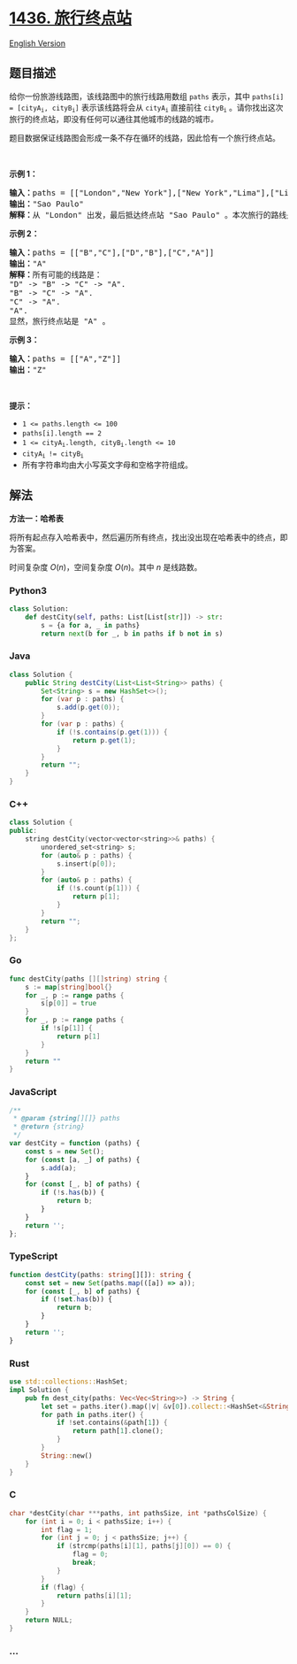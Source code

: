 # [1436. 旅行终点站](https://leetcode.cn/problems/destination-city)

[English Version](/solution/1400-1499/1436.Destination%20City/README_EN.md)

## 题目描述

<!-- 这里写题目描述 -->

<p>给你一份旅游线路图，该线路图中的旅行线路用数组 <code>paths</code> 表示，其中 <code>paths[i] = [cityA<sub>i</sub>, cityB<sub>i</sub>]</code> 表示该线路将会从 <code>cityA<sub>i</sub></code> 直接前往 <code>cityB<sub>i</sub></code> 。请你找出这次旅行的终点站，即没有任何可以通往其他城市的线路的城市<em>。</em></p>

<p>题目数据保证线路图会形成一条不存在循环的线路，因此恰有一个旅行终点站。</p>

<p>&nbsp;</p>

<p><strong>示例 1：</strong></p>

<pre>
<strong>输入：</strong>paths = [["London","New York"],["New York","Lima"],["Lima","Sao Paulo"]]
<strong>输出：</strong>"Sao Paulo" 
<strong>解释：</strong>从 "London" 出发，最后抵达终点站 "Sao Paulo" 。本次旅行的路线是 "London" -&gt; "New York" -&gt; "Lima" -&gt; "Sao Paulo" 。
</pre>

<p><strong>示例 2：</strong></p>

<pre>
<strong>输入：</strong>paths = [["B","C"],["D","B"],["C","A"]]
<strong>输出：</strong>"A"
<strong>解释：</strong>所有可能的线路是：
"D" -&gt; "B" -&gt; "C" -&gt; "A".&nbsp;
"B" -&gt; "C" -&gt; "A".&nbsp;
"C" -&gt; "A".&nbsp;
"A".&nbsp;
显然，旅行终点站是 "A" 。
</pre>

<p><strong>示例 3：</strong></p>

<pre>
<strong>输入：</strong>paths = [["A","Z"]]
<strong>输出：</strong>"Z"
</pre>

<p>&nbsp;</p>

<p><strong>提示：</strong></p>

<ul>
	<li><code>1 &lt;= paths.length &lt;= 100</code></li>
	<li><code>paths[i].length == 2</code></li>
	<li><code>1 &lt;=&nbsp;cityA<sub>i</sub>.length,&nbsp;cityB<sub>i</sub>.length &lt;= 10</code></li>
	<li><code>cityA<sub>i&nbsp;</sub>!=&nbsp;cityB<sub>i</sub></code></li>
	<li>所有字符串均由大小写英文字母和空格字符组成。</li>
</ul>

## 解法

<!-- 这里可写通用的实现逻辑 -->

**方法一：哈希表**

将所有起点存入哈希表中，然后遍历所有终点，找出没出现在哈希表中的终点，即为答案。

时间复杂度 $O(n)$，空间复杂度 $O(n)$。其中 $n$ 是线路数。

<!-- tabs:start -->

### **Python3**

<!-- 这里可写当前语言的特殊实现逻辑 -->

```python
class Solution:
    def destCity(self, paths: List[List[str]]) -> str:
        s = {a for a, _ in paths}
        return next(b for _, b in paths if b not in s)
```

### **Java**

<!-- 这里可写当前语言的特殊实现逻辑 -->

```java
class Solution {
    public String destCity(List<List<String>> paths) {
        Set<String> s = new HashSet<>();
        for (var p : paths) {
            s.add(p.get(0));
        }
        for (var p : paths) {
            if (!s.contains(p.get(1))) {
                return p.get(1);
            }
        }
        return "";
    }
}
```

### **C++**

```cpp
class Solution {
public:
    string destCity(vector<vector<string>>& paths) {
        unordered_set<string> s;
        for (auto& p : paths) {
            s.insert(p[0]);
        }
        for (auto& p : paths) {
            if (!s.count(p[1])) {
                return p[1];
            }
        }
        return "";
    }
};
```

### **Go**

```go
func destCity(paths [][]string) string {
	s := map[string]bool{}
	for _, p := range paths {
		s[p[0]] = true
	}
	for _, p := range paths {
		if !s[p[1]] {
			return p[1]
		}
	}
	return ""
}
```

### **JavaScript**

```js
/**
 * @param {string[][]} paths
 * @return {string}
 */
var destCity = function (paths) {
    const s = new Set();
    for (const [a, _] of paths) {
        s.add(a);
    }
    for (const [_, b] of paths) {
        if (!s.has(b)) {
            return b;
        }
    }
    return '';
};
```

### **TypeScript**

```ts
function destCity(paths: string[][]): string {
    const set = new Set(paths.map(([a]) => a));
    for (const [_, b] of paths) {
        if (!set.has(b)) {
            return b;
        }
    }
    return '';
}
```

### **Rust**

```rust
use std::collections::HashSet;
impl Solution {
    pub fn dest_city(paths: Vec<Vec<String>>) -> String {
        let set = paths.iter().map(|v| &v[0]).collect::<HashSet<&String>>();
        for path in paths.iter() {
            if !set.contains(&path[1]) {
                return path[1].clone();
            }
        }
        String::new()
    }
}
```

### **C**

```c
char *destCity(char ***paths, int pathsSize, int *pathsColSize) {
    for (int i = 0; i < pathsSize; i++) {
        int flag = 1;
        for (int j = 0; j < pathsSize; j++) {
            if (strcmp(paths[i][1], paths[j][0]) == 0) {
                flag = 0;
                break;
            }
        }
        if (flag) {
            return paths[i][1];
        }
    }
    return NULL;
}
```

### **...**

```

```

<!-- tabs:end -->
